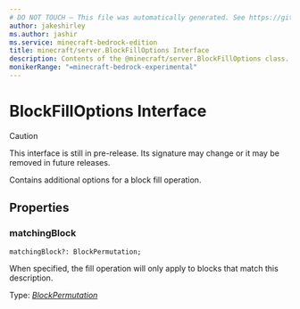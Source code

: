 ```yaml
---
# DO NOT TOUCH — This file was automatically generated. See https://github.com/mojang/minecraftapidocsgenerator to modify descriptions, examples, etc.
author: jakeshirley
ms.author: jashir
ms.service: minecraft-bedrock-edition
title: minecraft/server.BlockFillOptions Interface
description: Contents of the @minecraft/server.BlockFillOptions class.
monikerRange: "=minecraft-bedrock-experimental"
---
```

# BlockFillOptions Interface

> [!CAUTION]
> This interface is still in pre-release.  Its signature may change or it may be removed in future releases.

Contains additional options for a block fill operation.

## Properties

### **matchingBlock**
`matchingBlock?: BlockPermutation;`

When specified, the fill operation will only apply to blocks that match this description.

Type: [*BlockPermutation*](BlockPermutation.md)
